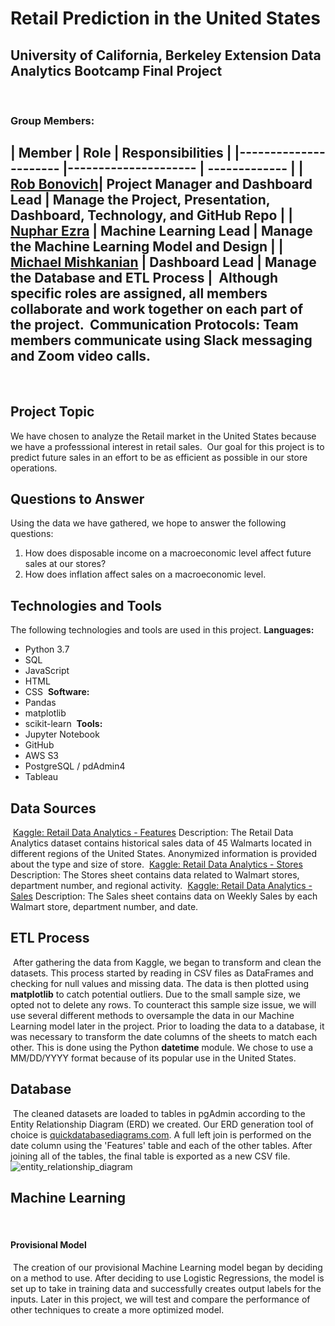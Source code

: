 # Retail Prediction in the United States
​
University of California, Berkeley Extension Data Analytics Bootcamp Final Project
​
---
​
### Group Members:
​
| Member               	| Role 	                 | Responsibilities                                                 |
|----------------------	|---------------------   | -------------                                                    |
| [Rob Bonovich](https://github.com/rbobo22)|  Project Manager and Dashboard Lead    	 |  Manage the Project, Presentation, Dashboard, Technology, and GitHub Repo   |
| [Nuphar Ezra](https://github.com/nupharezra)    	|  Machine Learning Lead         |  Manage the Machine Learning Model and Design                             |
| [Michael Mishkanian](https://github.com/Mishkanian)       	|  Dashboard Lead |  Manage the Database and ETL Process 	                |
​
Although specific roles are assigned, all members collaborate and work together on each part of the project. 
​
**Communication Protocols:** Team members communicate using Slack messaging and Zoom video calls.
​
---
​
## Project Topic
We have chosen to analyze the Retail market in the United States because we have a professsional interest in retail sales.
​
Our goal for this project is to predict future sales in an effort to be as efficient as possible in our store operations. 
​
## Questions to Answer
Using the data we have gathered, we hope to answer the following questions:
​
1. How does disposable income on a macroeconomic level affect future sales at our stores?
​
2. How does inflation affect sales on a macroeconomic level.
​
## Technologies and Tools
The following technologies and tools are used in this project.
​
**Languages:**
- Python 3.7
- SQL
- JavaScript
- HTML
- CSS
​
**Software:**
- Pandas
- matplotlib
- scikit-learn
​
**Tools:**
- Jupyter Notebook
- GitHub
- AWS S3
- PostgreSQL / pdAdmin4
- Tableau
​
## Data Sources
​
[Kaggle: Retail Data Analytics - Features](https://www.kaggle.com/manjeetsingh/retaildataset?select=Features+data+set.csv)
Description: The Retail Data Analytics dataset contains historical sales data of 45 Walmarts located in different regions of the United States. Anonymized information is provided about the type and size of store.
​
[Kaggle: Retail Data Analytics - Stores](https://www.kaggle.com/manjeetsingh/retaildataset?select=Features+data+set.csv)
Description: The Stores sheet contains data related to Walmart stores, department number, and regional activity.
​
[Kaggle: Retail Data Analytics - Sales](https://www.kaggle.com/manjeetsingh/retaildataset?select=Features+data+set.csv)
Description: The Sales sheet contains data on Weekly Sales by each Walmart store, department number, and date.
​
## ETL Process
​
After gathering the data from Kaggle, we began to transform and clean the datasets. This process started by reading in CSV files as DataFrames and checking for null values and missing data. The data is then plotted using **matplotlib** to catch potential outliers. Due to the small sample size, we opted not to delete any rows. To counteract this sample size issue, we will use several different methods to oversample the data in our Machine Learning model later in the project. Prior to loading the data to a database, it was necessary to transform the date columns of the sheets to match each other. This is done using the Python **datetime** module. We chose to use a MM/DD/YYYY format because of its popular use in the United States.
​
## Database
​
The cleaned datasets are loaded to tables in pgAdmin according to the Entity Relationship Diagram (ERD) we created. Our ERD generation tool of choice is [quickdatabasediagrams.com](https://www.quickdatabasediagrams.com/). A full left join is performed on the date column using the 'Features' table and each of the other tables. After joining all of the tables, the final table is exported as a new CSV file.
​
![entity_relationship_diagram]()
​
## Machine Learning
​
#### Provisional Model
​
The creation of our provisional Machine Learning model began by deciding on a method to use. After deciding to use Logistic Regressions, the model is set up to take in training data and successfully creates output labels for the inputs. Later in this project, we will test and compare the performance of other techniques to create a more optimized model.
